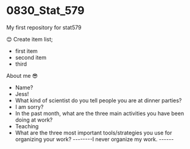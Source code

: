 # 0830_Stat_579
My first repository for stat579

:blush:
Create item list;
- first item
- second item 
- third


About me  :sunglasses:

- Name?  
- Jess! 
- What kind of scientist do you tell people you are at dinner parties?    
- I am sorry?
- In the past month, what are the three main activities you have been doing at work?
- Teaching
- What are the three most important tools/strategies you use for organizing your work?
--------I never organize my work. ------
